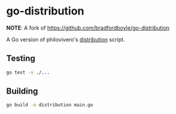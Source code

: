 go-distribution
===============

**NOTE**: A fork of https://github.com/bradfordboyle/go-distribution

A Go version of philovivero's [distribution][] script.

Testing
-------

```sh
go test -v ./...
```

Building
--------

```sh
go build -o distribution main.go
```

[distribution]: https://github.com/philovivero/distribution
